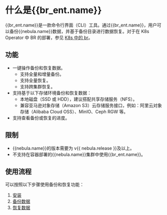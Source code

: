 # 什么是{{br_ent.name}}

{{br_ent.name}}是一款命令行界面（CLI）工具。通过{{br_ent.name}}，用户可以备份{{nebula.name}}数据，并基于备份目录进行数据恢复。对于在 K8s Operator 中 BR 的部署，参见 [K8s 中的 br](../nebula-operator/10.backup-restore-using-operator.md)。

## 功能

- 一键操作备份和恢复数据。
  - 支持全量和增量备份。
  - 支持全量恢复。
  - 支持跨集群恢复。
- 支持基于以下存储环境备份和恢复数据：
  - 本地磁盘（SSD 或 HDD），建议搭配共享存储服务（NFS）。
  - 兼容亚马逊对象存储（Amazon S3）云存储服务接口，例如：阿里云对象存储（Alibaba Cloud OSS）、MinIO、Ceph RGW 等。
- 支持查看备份或恢复的进度。

## 限制

- {{nebula.name}}的版本需要为 v{{ nebula.release }}及以上。
- 不支持在容器部署的{{nebula.name}}集群中使用{{br_ent.name}}。

## 使用流程

可以按照以下步骤使用备份和恢复功能：

1. [安装](2.install-tools.md)
2. [备份数据](3.backup-data.md)
3. [恢复数据](4.restore-data.md)



